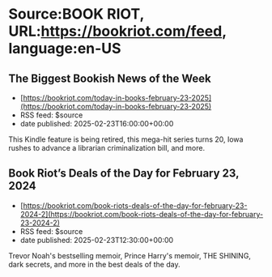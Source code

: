 # Source:BOOK RIOT, URL:https://bookriot.com/feed, language:en-US

## The Biggest Bookish News of the Week
 - [https://bookriot.com/today-in-books-february-23-2025](https://bookriot.com/today-in-books-february-23-2025)
 - RSS feed: $source
 - date published: 2025-02-23T16:00:00+00:00

This Kindle feature is being retired, this mega-hit series turns 20, Iowa rushes to advance a librarian criminalization bill, and more.

## Book Riot’s Deals of the Day for February 23, 2024
 - [https://bookriot.com/book-riots-deals-of-the-day-for-february-23-2024-2](https://bookriot.com/book-riots-deals-of-the-day-for-february-23-2024-2)
 - RSS feed: $source
 - date published: 2025-02-23T12:30:00+00:00

Trevor Noah's bestselling memoir,  Prince Harry's memoir, THE SHINING, dark secrets, and more in the best deals of the day.

